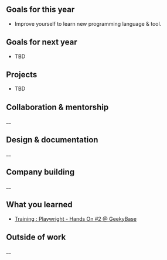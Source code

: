 ## Goals for this year

* Improve yourself to learn new programming language & tool.

## Goals for next year

* TBD

## Projects

* TBD

## Collaboration & mentorship
__

## Design & documentation
__

## Company building
__

## What you learned

* [Training : Playwright - Hands On #2 @ GeekyBase](https://drive.google.com/file/d/16F0mAgLFq7ZDWE9-hI7vAutN4S4avV_H/view?usp=drive_link)

## Outside of work
__